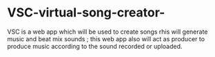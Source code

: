 # VSC-virtual-song-creator-
VSC is a web app which will be used to create songs rhis will generate music and beat mix sounds ; this web app also will act as producer to produce music according to the sound recorded or uploaded.
